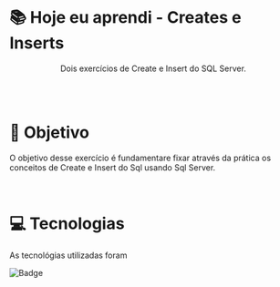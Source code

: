 # :books: Hoje eu aprendi - Creates e Inserts
<p align="center">Dois exercícios de Create e Insert do SQL Server.</p>

<br>
<br>

# :blue_book: Objetivo

O objetivo desse exercício é fundamentare fixar através da prática os conceitos de Create e Insert do Sql usando Sql Server.

<br>

# :computer: Tecnologias

As tecnológias utilizadas foram

![Badge](https://img.shields.io/static/v1?label=&message=SQL_Server&color=darkGraystyle=for-the-badge)
